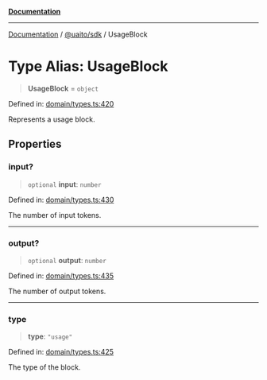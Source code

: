 [**Documentation**](../../../README.md)

***

[Documentation](../../../README.md) / [@uaito/sdk](../README.md) / UsageBlock

# Type Alias: UsageBlock

> **UsageBlock** = `object`

Defined in: [domain/types.ts:420](https://github.com/elribonazo/uaito/blob/c5e0764fa2080732da4f0526013c776c67e45bf1/packages/sdk/src/domain/types.ts#L420)

Represents a usage block.

## Properties

### input?

> `optional` **input**: `number`

Defined in: [domain/types.ts:430](https://github.com/elribonazo/uaito/blob/c5e0764fa2080732da4f0526013c776c67e45bf1/packages/sdk/src/domain/types.ts#L430)

The number of input tokens.

***

### output?

> `optional` **output**: `number`

Defined in: [domain/types.ts:435](https://github.com/elribonazo/uaito/blob/c5e0764fa2080732da4f0526013c776c67e45bf1/packages/sdk/src/domain/types.ts#L435)

The number of output tokens.

***

### type

> **type**: `"usage"`

Defined in: [domain/types.ts:425](https://github.com/elribonazo/uaito/blob/c5e0764fa2080732da4f0526013c776c67e45bf1/packages/sdk/src/domain/types.ts#L425)

The type of the block.
